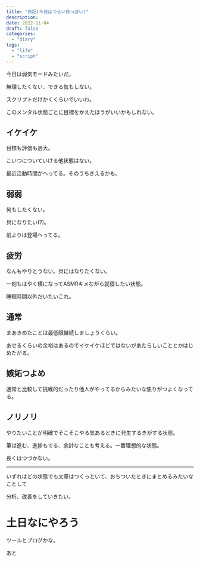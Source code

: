 ```yaml
---
title: "日記(今日はつらい日っぽい)"
description:
date: 2022-11-04
draft: false
categories:
  - "diary"
tags:
  - "life"
  - "script"
---
```


今日は弱気モードみたいだ。

無理したくない、できる気もしない。

スクリプトだけかくくらいでいいわ。

このメンタル状態ごとに目標をかえたほうがいいかもしれない。

## イケイケ

目標も評価も過大。

こいつについていける他状態はない。

最近活動時間がへってる。そのうちきえるかも。

## 弱弱

何もしたくない。

貝になりたい(?)。

前よりは登場へってる。

## 疲労

なんもやりとうない。貝にはなりたくない。

一刻もはやく横になってASMRキメながら就寝したい状態。

睡眠時間以外だいたいこれ。

## 通常

まあきめたことは最低限継続しましょうくらい。

あせるくらいの余裕はあるのでイケイケほどではないがあたらしいこととかはじめたがる。

## 嫉妬つよめ

通常と比較して挑戦的だったり他人がやってるからみたいな焦りがつよくなってる。

## ノリノリ

やりたいことが明確でそこそこやる気あるときに発生するきがする状態。

筆は進む、進捗もでる、余計なことも考える。一番理想的な状態。

長くはつづかない。

---

いずれはどの状態でも文章はつくっといて、おちついたときにまとめるみたいなことして

分析、改善をしていきたい。

# 土日なにやろう

ツールとブログかな。

あと
